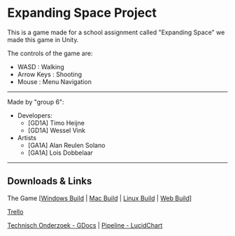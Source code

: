 # Expanding Space Project

This is a game made for a school assignment called "Expanding Space" we made this game in Unity.

The controls of the game are: 
- WASD : Walking
- Arrow Keys : Shooting
- Mouse : Menu Navigation

---
Made by "group 6":
- Developers:
  - [GD1A] Timo Heijne
  - [GD1A] Wessel Vink
- Artists
  - [GA1A] Alan Reulen Solano
  - [GA1A] Lois Dobbelaar
  
---
## Downloads & Links

The Game [[Windows Build](https://dl.dropboxusercontent.com/s/nzolkyis177z1o8/Win.zip) | [Mac Build](https://dl.dropboxusercontent.com/s/9pn8m7qdgx5v8np/Mac.app.zip) | [Linux Build](https://dl.dropboxusercontent.com/s/9r0juuguamkfyhz/Lin.zip) | [Web Build](http://22279.hosts.ma-cloud.nl/bewijzenmap/p1.4/IDP/Web-Final/)]

[Trello](https://trello.com/b/kgAhyrZZ/space-game-booiio)

[Technisch Onderzoek - GDocs](https://docs.google.com/document/d/1LrpLHEB6q3DpPy8nf1wWTE1TslfXm4WzhOH2OPrWm4Q/edit?usp=sharing) | 
[Pipeline - LucidChart](https://www.lucidchart.com/invitations/accept/2b220e93-0416-4396-8124-b9a047e2b4ac)

